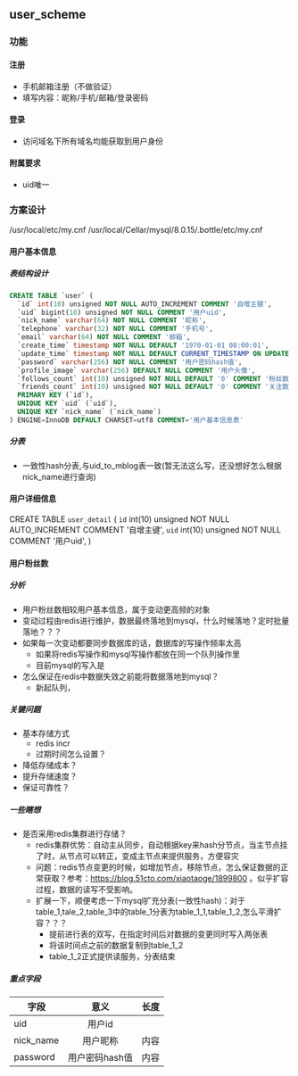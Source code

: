 ## user_scheme
### 功能
#### 注册
* 手机邮箱注册（不做验证）
* 填写内容：昵称/手机/邮箱/登录密码
#### 登录
* 访问域名下所有域名均能获取到用户身份
#### 附属要求
* uid唯一

### 方案设计
/usr/local/etc/my.cnf
/usr/local/Cellar/mysql/8.0.15/.bottle/etc/my.cnf
#### 用户基本信息
##### 表结构设计
```sql
CREATE TABLE `user` (
  `id` int(10) unsigned NOT NULL AUTO_INCREMENT COMMENT '自增主键',
  `uid` bigint(18) unsigned NOT NULL COMMENT '用户uid',
  `nick_name` varchar(64) NOT NULL COMMENT '昵称',
  `telephone` varchar(32) NOT NULL COMMENT '手机号',
  `email` varchar(64) NOT NULL COMMENT '邮箱',
  `create_time` timestamp NOT NULL DEFAULT '1970-01-01 08:00:01',
  `update_time` timestamp NOT NULL DEFAULT CURRENT_TIMESTAMP ON UPDATE CURRENT_TIMESTAMP,
  `password` varchar(256) NOT NULL COMMENT '用户密码hash值',
  `profile_image` varchar(256) DEFAULT NULL COMMENT '用户头像',
  `follows_count` int(10) unsigned NOT NULL DEFAULT '0' COMMENT '粉丝数',
  `friends_count` int(10) unsigned NOT NULL DEFAULT '0' COMMENT '关注数',
  PRIMARY KEY (`id`),
  UNIQUE KEY `uid` (`uid`),
  UNIQUE KEY `nick_name` (`nick_name`)
) ENGINE=InnoDB DEFAULT CHARSET=utf8 COMMENT='用户基本信息表' 
```
##### 分表
* 一致性hash分表,与uid_to_mblog表一致(暂无法这么写，还没想好怎么根据nick_name进行查询)

#### 用户详细信息
CREATE TABLE `user_detail` (
  `id` int(10) unsigned NOT NULL AUTO_INCREMENT COMMENT '自增主键',
  `uid` int(10) unsigned NOT NULL COMMENT '用户uid',
)

#### 用户粉丝数
##### 分析
* 用户粉丝数相较用户基本信息，属于变动更高频的对象
* 变动过程由redis进行维护，数据最终落地到mysql，什么时候落地？定时批量落地？？？
* 如果每一次变动都要同步数据库的话，数据库的写操作频率太高
  - 如果将redis写操作和mysql写操作都放在同一个队列操作里
  - 目前mysql的写入是
* 怎么保证在redis中数据失效之前能将数据落地到mysql？
  - 新起队列，

##### 关键问题
* 基本存储方式
  - redis incr
  - 过期时间怎么设置？
* 降低存储成本？
* 提升存储速度？
* 保证可靠性？

##### 一些瞎想
* 是否采用redis集群进行存储？
  - redis集群优势：自动主从同步，自动根据key来hash分节点，当主节点挂了时，从节点可以转正，变成主节点来提供服务，方便容灾
  - 问题：redis节点变更的时候，如增加节点，移除节点，怎么保证数据的正常获取？参考：https://blog.51cto.com/xiaotaoge/1899800 。似乎扩容过程，数据的读写不受影响。
  - 扩展一下，顺便考虑一下mysql扩充分表(一致性hash)：对于table_1,tale_2,table_3中的table_1分表为table_1_1,table_1_2,怎么平滑扩容？？？
    + 提前进行表的双写，在指定时间后对数据的变更同时写入两张表
    + 将该时间点之前的数据复制到table_1_2
    + table_1_2正式提供读服务，分表结束
  

 



##### 重点字段
字段|意义|长度
---|:--:|---:
uid|用户id|
nick_name|用户昵称|内容
password|用户密码hash值|内容